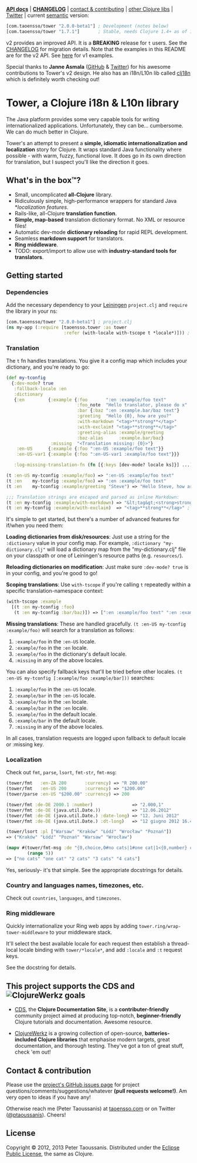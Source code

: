 **[API docs](http://ptaoussanis.github.io/tower/)** | **[CHANGELOG](https://github.com/ptaoussanis/tower/blob/master/CHANGELOG.md)** | [contact & contributing](#contact--contributing) | [other Clojure libs](https://www.taoensso.com/clojure-libraries) | [Twitter](https://twitter.com/#!/ptaoussanis) | current [semantic](http://semver.org/) version:

```clojure
[com.taoensso/tower "2.0.0-beta1"] ; Development (notes below)
[com.taoensso/tower "1.7.1"]       ; Stable, needs Clojure 1.4+ as of 1.7.0
```

v2 provides an improved API. It is a **BREAKING** release for `t` users. See the [CHANGELOG](https://github.com/ptaoussanis/tower/blob/master/CHANGELOG.md) for migration details. Note that the examples in this README are for the v2 API. See [here](https://github.com/ptaoussanis/tower/blob/master/v1-examples.md) for v1 examples.

Special thanks to **Janne Asmala** ([GitHub](https://github.com/asmala) & [Twitter](https://twitter.com/janne_asmala)) for his awesome contributions to Tower's v2 design. He also has an i18n/L10n lib called [clj18n](https://github.com/asmala/clj18n) which is definitely worth checking out!

# Tower, a Clojure i18n & L10n library

The Java platform provides some very capable tools for writing internationalized applications. Unfortunately, they can be... cumbersome. We can do much better in Clojure.

Tower's an attempt to present a **simple, idiomatic internationalization and localization** story for Clojure. It wraps standard Java functionality where possible - with warm, fuzzy, functional love. It does go in its own direction for translation, but I suspect you'll like the direction it goes.

## What's in the box™?
  * Small, uncomplicated **all-Clojure** library.
  * Ridiculously simple, high-performance wrappers for standard Java **localization features*.
  * Rails-like, all-Clojure **translation function**.
  * **Simple, map-based** translation dictionary format. No XML or resource files!
  * Automatic dev-mode **dictionary reloading** for rapid REPL development.
  * Seamless **markdown support** for translators.
  * **Ring middleware**.
  * TODO: export/import to allow use with **industry-standard tools for translators**.

## Getting started

### Dependencies

Add the necessary dependency to your [Leiningen](http://leiningen.org/) `project.clj` and `require` the library in your ns:

```clojure
[com.taoensso/tower "2.0.0-beta1"] ; project.clj
(ns my-app (:require [taoensso.tower :as tower
                      :refer (with-locale with-tscope t *locale*)])) ; ns
```

### Translation

The `t` fn handles translations. You give it a config map which includes your dictionary, and you're ready to go:
```clojure
(def my-tconfig
  {:dev-mode? true
   :fallback-locale :en
   :dictionary
   {:en         {:example {:foo       ":en :example/foo text"
                           :foo_note  "Hello translator, please do x"
                           :bar {:baz ":en :example.bar/baz text"}
                           :greeting  "Hello {0}, how are you?"
                           :with-markdown "<tag>**strong**</tag>"
                           :with-exclaim! "<tag>**strong**</tag>"
                           :greeting-alias :example/greeting
                           :baz-alias      :example.bar/baz}
                 :missing  "<Translation missing: {0}>"}
    :en-US      {:example {:foo ":en-US :example/foo text"}}
    :en-US-var1 {:example {:foo ":en-US-var1 :example/foo text"}}}

   :log-missing-translation-fn (fn [{:keys [dev-mode? locale ks]}] ...)})

(t :en-US my-tconfig :example/foo) => ":en-US :example/foo text"
(t :en    my-tconfig :example/foo) => ":en :example/foo text"
(t :en    my-tconfig :example/greeting "Steve") => "Hello Steve, how are you?"

;;; Translation strings are escaped and parsed as inline Markdown:
(t :en my-tconfig :example/with-markdown) => "&lt;tag&gt;<strong>strong</strong>&lt;/tag&gt;"
(t :en my-tconfig :example/with-exclaim)  => "<tag>**strong**</tag>" ; Notice no "!" suffix here, only in dictionary map
```

It's simple to get started, but there's a number of advanced features for if/when you need them:

**Loading dictionaries from disk/resources**: Just use a string for the `:dictionary` value in your config map. For example, `:dictionary "my-dictionary.clj"` will load a dictionary map from the "my-dictionary.clj" file on your classpath or one of Leiningen's resource paths (e.g. `resources/`).

**Reloading dictionaries on modification**: Just make sure `:dev-mode? true` is in your config, and you're good to go!

**Scoping translations**: Use `with-tscope` if you're calling `t` repeatedly within a specific translation-namespace context:
```clojure
(with-tscope :example
  [(t :en my-tconfig :foo)
   (t :en my-tconfig :bar/baz)]) => [":en :example/foo text" ":en :example.bar/baz text"]
```

**Missing translations**: These are handled gracefully. `(t :en-US my-tconfig :example/foo)` will search for a translation as follows:
  1. `:example/foo` in the `:en-US` locale.
  2. `:example/foo` in the `:en` locale.
  3. `:example/foo` in the dictionary's default locale.
  4. `:missing` in any of the above locales.

You can also specify fallback keys that'll be tried before other locales. `(t :en-US my-tconfig [:example/foo :example/bar]))` searches:
  1. `:example/foo` in the `:en-US` locale.
  2. `:example/bar` in the `:en-US` locale.
  3. `:example/foo` in the `:en` locale.
  4. `:example/bar` in the `:en` locale.
  5. `:example/foo` in the default locale.
  6. `:example/bar` in the default locale.
  7. `:missing` in any of the above locales.

In all cases, translation requests are logged upon fallback to default locale or :missing key.

### Localization

Check out `fmt`, `parse`, `lsort`, `fmt-str`, `fmt-msg`:
```clojure
(tower/fmt   :en-ZA 200       :currency) => "R 200.00"
(tower/fmt   :en-US 200       :currency) => "$200.00"
(tower/parse :en-US "$200.00" :currency) => 200

(tower/fmt :de-DE 2000.1 :number)               => "2.000,1"
(tower/fmt :de-DE (java.util.Date.))            => "12.06.2012"
(tower/fmt :de-DE (java.util.Date.) :date-long) => "12. Juni 2012"
(tower/fmt :de-DE (java.util.Date.) :dt-long)   => "12 giugno 2012 16.48.01 ICT"

(tower/lsort :pl ["Warsaw" "Kraków" "Łódź" "Wrocław" "Poznań"])
=> ("Kraków" "Łódź" "Poznań" "Warsaw" "Wrocław")

(mapv #(tower/fmt-msg :de "{0,choice,0#no cats|1#one cat|1<{0,number} cats}" %)
        (range 5))
=> ["no cats" "one cat" "2 cats" "3 cats" "4 cats"]
```

Yes, seriously- it's that simple. See the appropriate docstrings for details.

### Country and languages names, timezones, etc.

Check out `countries`, `languages`, and `timezones`.

### Ring middleware

Quickly internationalize your Ring web apps by adding `tower.ring/wrap-tower-middleware` to your middleware stack.

It'll select the best available locale for each request then establish a thread-local locale binding with `tower/*locale*`, and add `:locale` and `:t` request keys.

See the docstring for details.

## This project supports the CDS and ![ClojureWerkz](https://raw.github.com/clojurewerkz/clojurewerkz.org/master/assets/images/logos/clojurewerkz_long_h_50.png) goals

  * [CDS](http://clojure-doc.org/), the **Clojure Documentation Site**, is a **contributer-friendly** community project aimed at producing top-notch, **beginner-friendly** Clojure tutorials and documentation. Awesome resource.

  * [ClojureWerkz](http://clojurewerkz.org/) is a growing collection of open-source, **batteries-included Clojure libraries** that emphasise modern targets, great documentation, and thorough testing. They've got a ton of great stuff, check 'em out!

## Contact & contribution

Please use the [project's GitHub issues page](https://github.com/ptaoussanis/tower/issues) for project questions/comments/suggestions/whatever **(pull requests welcome!)**. Am very open to ideas if you have any!

Otherwise reach me (Peter Taoussanis) at [taoensso.com](https://www.taoensso.com) or on Twitter ([@ptaoussanis](https://twitter.com/#!/ptaoussanis)). Cheers!

## License

Copyright &copy; 2012, 2013 Peter Taoussanis. Distributed under the [Eclipse Public License](http://www.eclipse.org/legal/epl-v10.html), the same as Clojure.